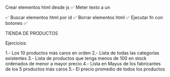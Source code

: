 Crear elementos html desde js ✅
Meter texto a un <p> ✅
Buscar elementos html por id  ✅
Borrar elementos html ✅
Ejecutar fn con botones ✅


TIENDA DE PRODUCTOS

Ejercicios:

1.- Los 10 productos más caros en orden
2.- Lista de todas las categorías existentes
3.- Lista de productos que tenga menos de 100 en stock ordenados de menor a mayor precio
4.- Lista en Mayus de los fabricantes de los 5 productos más caros
5.- El precio promedio de todos los productos
